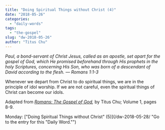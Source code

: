```yaml
---
title: "Doing Spiritual Things without Christ (4)"
date: "2018-05-26"
categories: 
  - "daily-words"
tags: 
  - "the-gospel"
slug: "dw-2018-05-26"
author: "Titus Chu"
---
```


_Paul, a bond-servant of Christ Jesus, called as an apostle, set apart for the gospel of God, which He promised beforehand through His prophets in the holy Scriptures, concerning His Son, who was born of a descendant of David according to the flesh._ _— Romans 1:1-3_

Whenever we depart from Christ to do spiritual things, we are in the principle of idol worship. If we are not careful, even the spiritual things of Christ can become our idols.

Adapted from _[Romans: The Gospel of God](/book-romans/ "Go to the listing for this book."),_ by Titus Chu; Volume 1, pages 8-9.

Monday: ["Doing Spiritual Things without Christ" (5)](/dw-2018-05-28/ "Go to the entry for this "Daily Word."")
